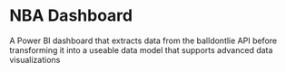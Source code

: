 # NBA Dashboard
A Power BI dashboard that extracts data from the balldontlie API before transforming it into a useable data model that supports advanced data visualizations
